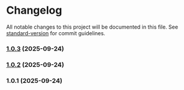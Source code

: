 # Changelog

All notable changes to this project will be documented in this file. See [standard-version](https://github.com/conventional-changelog/standard-version) for commit guidelines.

### [1.0.3](https://github.com/sumit783/trjara-backend/compare/v1.0.2...v1.0.3) (2025-09-24)

### [1.0.2](https://github.com/sumit783/trjara-backend/compare/v1.0.1...v1.0.2) (2025-09-24)

### 1.0.1 (2025-09-24)
